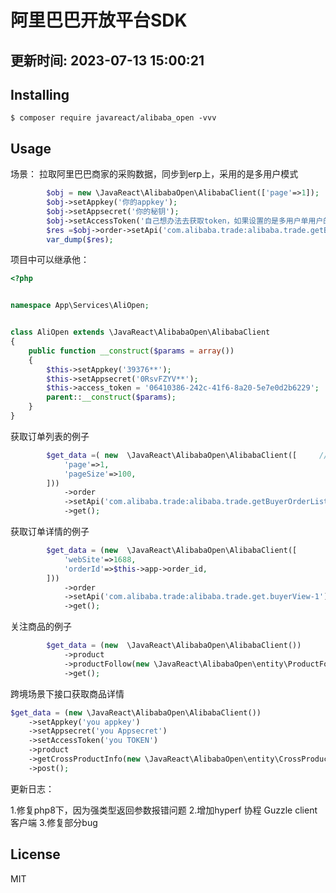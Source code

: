 # 阿里巴巴开放平台SDK
## 更新时间: 2023-07-13 15:00:21
## Installing

```shell
$ composer require javareact/alibaba_open -vvv
```

## Usage
场景： 拉取阿里巴巴商家的采购数据，同步到erp上，采用的是多用户模式

```php
        $obj = new \JavaReact\AlibabaOpen\AlibabaClient(['page'=>1]);
        $obj->setAppkey('你的appkey');
        $obj->setAppsecret('你的秘钥');
        $obj->setAccessToken('自己想办法去获取token，如果设置的是多用户单用户的直接复制，应用管理中的token');//如果是单用户模式,无需添加此参数
        $res =$obj->order->setApi('com.alibaba.trade:alibaba.trade.getBuyerOrderList-1')->get(); //api 就是阿里巴巴文档中的
        var_dump($res);
```

项目中可以继承他：

````php
<?php


namespace App\Services\AliOpen;


class AliOpen extends \JavaReact\AlibabaOpen\AlibabaClient
{
    public function __construct($params = array())
    {
        $this->setAppkey('39376**');
        $this->setAppsecret('0RsvFZYV**');
        $this->access_token = '06410386-242c-41f6-8a20-5e7e0d2b6229';
        parent::__construct($params);
    }
}

````

获取订单列表的例子 
```php
        $get_data =( new  \JavaReact\AlibabaOpen\AlibabaClient([     //这边的AliOpen ,是你设置appkey的对象
            'page'=>1,
            'pageSize'=>100,
        ]))
            ->order
            ->setApi('com.alibaba.trade:alibaba.trade.getBuyerOrderList-1')
            ->get();
```
获取订单详情的例子 
```php
        $get_data = (new  \JavaReact\AlibabaOpen\AlibabaClient([
            'webSite'=>1688,
            'orderId'=>$this->app->order_id,
        ]))
            ->order
            ->setApi('com.alibaba.trade:alibaba.trade.get.buyerView-1')
            ->get();

```
关注商品的例子
```php
        $get_data = (new  \JavaReact\AlibabaOpen\AlibabaClient())
            ->product
            ->productFollow(new \JavaReact\AlibabaOpen\entity\ProductFollowParams('532137286888'))//建议使用此种方法传参
            ->get();
```

跨境场景下接口获取商品详情
```php
$get_data = (new \JavaReact\AlibabaOpen\AlibabaClient())
    ->setAppkey('you appkey')
    ->setAppsecret('you Appsecret')
    ->setAccessToken('you TOKEN')
    ->product
    ->getCrossProductInfo(new \JavaReact\AlibabaOpen\entity\CrossProductInfoParam('615890334160')) //商品ID
    ->post();
```

更新日志：

1.修复php8下，因为强类型返回参数报错问题
2.增加hyperf 协程 Guzzle client 客户端
3.修复部分bug

## License

MIT
